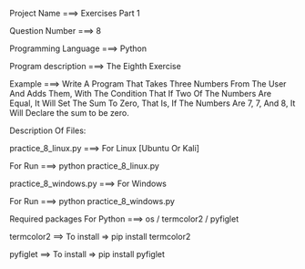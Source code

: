 Project Name ===> Exercises Part 1

Question Number ===> 8

Programming Language ===> Python

Program description ===> The Eighth Exercise

Example ===> Write A Program That Takes Three Numbers From The User And Adds Them, With The Condition That If Two Of The Numbers Are Equal, It Will Set The Sum To Zero, That Is, If The Numbers Are 7, 7, And 8, It Will Declare the sum to be zero.

Description Of Files:

practice_8_linux.py ===> For Linux [Ubuntu Or Kali]

For Run ===> python practice_8_linux.py

practice_8_windows.py ===> For Windows

For Run ===> python practice_8_windows.py

Required packages For Python ===> os / termcolor2 / pyfiglet

termcolor2 ==> To install => pip install termcolor2

pyfiglet ==> To install => pip install pyfiglet

